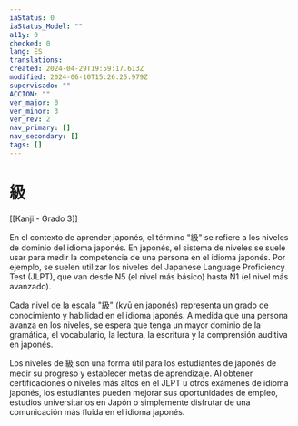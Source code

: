 ```yaml
---
iaStatus: 0
iaStatus_Model: ""
a11y: 0
checked: 0
lang: ES
translations: 
created: 2024-04-29T19:59:17.613Z
modified: 2024-06-10T15:26:25.979Z
supervisado: ""
ACCION: ""
ver_major: 0
ver_minor: 3
ver_rev: 2
nav_primary: []
nav_secondary: []
tags: []
---
```

# 級

[[Kanji - Grado 3]]

En el contexto de aprender japonés, el término "級" se refiere a los niveles de dominio del idioma japonés. En japonés, el sistema de niveles se suele usar para medir la competencia de una persona en el idioma japonés. Por ejemplo, se suelen utilizar los niveles del Japanese Language Proficiency Test (JLPT), que van desde N5 (el nivel más básico) hasta N1 (el nivel más avanzado).

Cada nivel de la escala "級" (kyū en japonés) representa un grado de conocimiento y habilidad en el idioma japonés. A medida que una persona avanza en los niveles, se espera que tenga un mayor dominio de la gramática, el vocabulario, la lectura, la escritura y la comprensión auditiva en japonés.

Los niveles de 級 son una forma útil para los estudiantes de japonés de medir su progreso y establecer metas de aprendizaje. Al obtener certificaciones o niveles más altos en el JLPT u otros exámenes de idioma japonés, los estudiantes pueden mejorar sus oportunidades de empleo, estudios universitarios en Japón o simplemente disfrutar de una comunicación más fluida en el idioma japonés.
